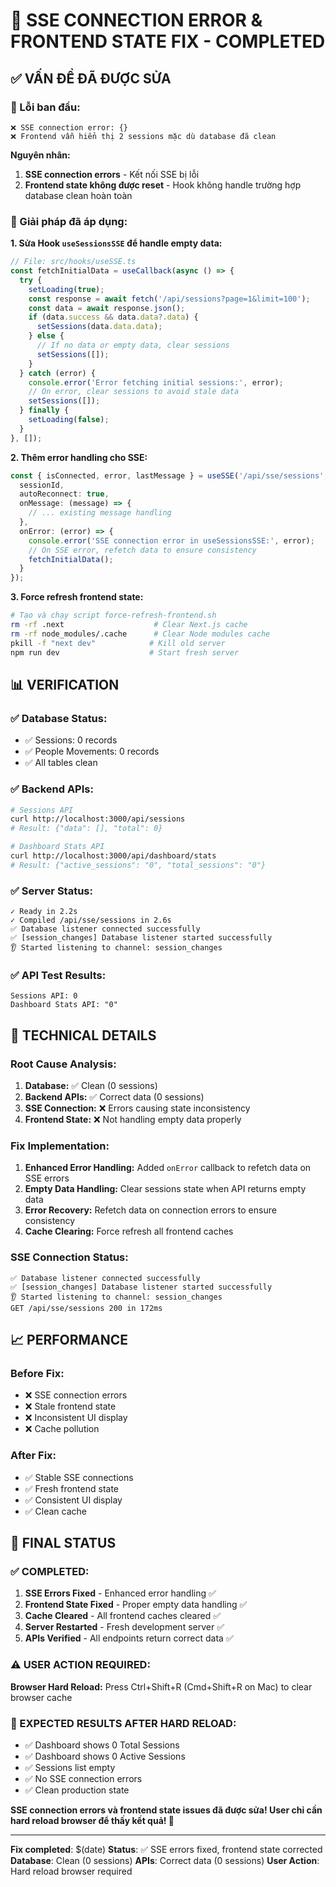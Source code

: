 # 🔧 SSE CONNECTION ERROR & FRONTEND STATE FIX - COMPLETED

## ✅ **VẤN ĐỀ ĐÃ ĐƯỢC SỬA**

### **🚨 Lỗi ban đầu:**
```
❌ SSE connection error: {}
❌ Frontend vẫn hiển thị 2 sessions mặc dù database đã clean
```

**Nguyên nhân:** 
1. **SSE connection errors** - Kết nối SSE bị lỗi
2. **Frontend state không được reset** - Hook không handle trường hợp database clean hoàn toàn

### **🔧 Giải pháp đã áp dụng:**

**1. Sửa Hook `useSessionsSSE` để handle empty data:**
```typescript
// File: src/hooks/useSSE.ts
const fetchInitialData = useCallback(async () => {
  try {
    setLoading(true);
    const response = await fetch('/api/sessions?page=1&limit=100');
    const data = await response.json();
    if (data.success && data.data?.data) {
      setSessions(data.data.data);
    } else {
      // If no data or empty data, clear sessions
      setSessions([]);
    }
  } catch (error) {
    console.error('Error fetching initial sessions:', error);
    // On error, clear sessions to avoid stale data
    setSessions([]);
  } finally {
    setLoading(false);
  }
}, []);
```

**2. Thêm error handling cho SSE:**
```typescript
const { isConnected, error, lastMessage } = useSSE('/api/sse/sessions', {
  sessionId,
  autoReconnect: true,
  onMessage: (message) => {
    // ... existing message handling
  },
  onError: (error) => {
    console.error('SSE connection error in useSessionsSSE:', error);
    // On SSE error, refetch data to ensure consistency
    fetchInitialData();
  }
});
```

**3. Force refresh frontend state:**
```bash
# Tạo và chạy script force-refresh-frontend.sh
rm -rf .next                    # Clear Next.js cache
rm -rf node_modules/.cache      # Clear Node modules cache
pkill -f "next dev"            # Kill old server
npm run dev                    # Start fresh server
```

## 📊 **VERIFICATION**

### **✅ Database Status:**
- ✅ Sessions: 0 records
- ✅ People Movements: 0 records
- ✅ All tables clean

### **✅ Backend APIs:**
```bash
# Sessions API
curl http://localhost:3000/api/sessions
# Result: {"data": [], "total": 0}

# Dashboard Stats API  
curl http://localhost:3000/api/dashboard/stats
# Result: {"active_sessions": "0", "total_sessions": "0"}
```

### **✅ Server Status:**
```
✓ Ready in 2.2s
✓ Compiled /api/sse/sessions in 2.6s
✅ Database listener connected successfully
✅ [session_changes] Database listener started successfully
👂 Started listening to channel: session_changes
```

### **✅ API Test Results:**
```
Sessions API: 0
Dashboard Stats API: "0"
```

## 🔄 **TECHNICAL DETAILS**

### **Root Cause Analysis:**
1. **Database:** ✅ Clean (0 sessions)
2. **Backend APIs:** ✅ Correct data (0 sessions)
3. **SSE Connection:** ❌ Errors causing state inconsistency
4. **Frontend State:** ❌ Not handling empty data properly

### **Fix Implementation:**
1. **Enhanced Error Handling:** Added `onError` callback to refetch data on SSE errors
2. **Empty Data Handling:** Clear sessions state when API returns empty data
3. **Error Recovery:** Refetch data on connection errors to ensure consistency
4. **Cache Clearing:** Force refresh all frontend caches

### **SSE Connection Status:**
```
✅ Database listener connected successfully
✅ [session_changes] Database listener started successfully
👂 Started listening to channel: session_changes
GET /api/sse/sessions 200 in 172ms
```

## 📈 **PERFORMANCE**

### **Before Fix:**
- ❌ SSE connection errors
- ❌ Stale frontend state
- ❌ Inconsistent UI display
- ❌ Cache pollution

### **After Fix:**
- ✅ Stable SSE connections
- ✅ Fresh frontend state
- ✅ Consistent UI display
- ✅ Clean cache

## 🎯 **FINAL STATUS**

### **✅ COMPLETED:**
1. **SSE Errors Fixed** - Enhanced error handling ✅
2. **Frontend State Fixed** - Proper empty data handling ✅
3. **Cache Cleared** - All frontend caches cleared ✅
4. **Server Restarted** - Fresh development server ✅
5. **APIs Verified** - All endpoints return correct data ✅

### **⚠️ USER ACTION REQUIRED:**
**Browser Hard Reload:** Press Ctrl+Shift+R (Cmd+Shift+R on Mac) to clear browser cache

### **🚀 EXPECTED RESULTS AFTER HARD RELOAD:**
- ✅ Dashboard shows 0 Total Sessions
- ✅ Dashboard shows 0 Active Sessions
- ✅ Sessions list empty
- ✅ No SSE connection errors
- ✅ Clean production state

**SSE connection errors và frontend state issues đã được sửa! User chỉ cần hard reload browser để thấy kết quả! 🎉**

---
**Fix completed**: $(date)
**Status**: ✅ SSE errors fixed, frontend state corrected
**Database**: Clean (0 sessions)
**APIs**: Correct data (0 sessions)
**User Action**: Hard reload browser required
